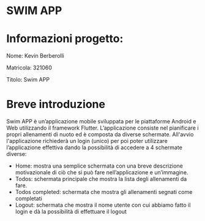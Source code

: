# SWIM APP

# Informazioni progetto:

Nome: Kevin Berberolli

Matricola: 321060

Titolo: Swim APP

# Breve introduzione

Swim APP è un’applicazione mobile sviluppata per le piattaforme Android e Web utilizzando il framework Flutter.
L’applicazione consiste nel pianificare i propri allenamenti di nuoto ed è composta da diverse schermate. All'avvio l'applicazione richiederà un login (unico) per poi poter utilizzare l’applicazione effettiva dando la possibilità di accedere a 4 schermate diverse:

-	Home: mostra una semplice schermata con una breve descrizione motivazionale di ciò che si può fare nell’applicazione e un’immagine.
-	Todos: schermata principale che mostra la lista degli allenamenti da fare.
-	Todos completed: schermata che mostra gli allenamenti segnati come completati
-	Logout: schermata che mostra il nome utente con cui abbiamo fatto il login e dà la possibilità di effettuare il logout


